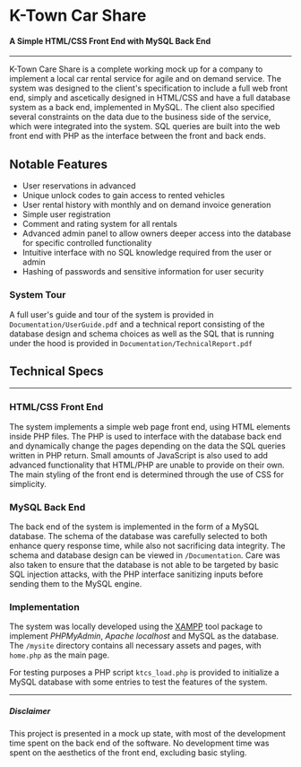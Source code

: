 # K-Town Car Share
#### A Simple HTML/CSS Front End with MySQL Back End
---
K-Town Care Share is a complete working mock up for a company to implement a local car rental service for agile and on demand service. The system was designed to the client's specification to include a full web front end, simply and ascetically designed in HTML/CSS and have a full database system as a back end, implemented in MySQL. The client also specified several constraints on the data due to the business side of the service, which were integrated into the system. SQL queries are built into the web front end with PHP as the interface between the front and back ends.

## Notable Features
* User reservations in advanced
* Unique unlock codes to gain access to rented vehicles
* User rental history with monthly and on demand invoice generation
* Simple user registration
* Comment and rating system for all rentals
* Advanced admin panel to allow owners deeper access into the database for specific controlled functionality
* Intuitive interface with no SQL knowledge required from the user or admin
* Hashing of passwords and sensitive information for user security

### System Tour
A full user's guide and tour of the system is provided in `Documentation/UserGuide.pdf` and a technical report consisting of the database design and schema choices as well as the SQL that is running under the hood is provided in `Documentation/TechnicalReport.pdf`

## Technical Specs
---
### HTML/CSS Front End
The system implements a simple web page front end, using HTML elements inside PHP files. The PHP is used to interface with the database back end and dynamically change the pages depending on the data the SQL queries written in PHP return. Small amounts of JavaScript is also used to add advanced functionality that HTML/PHP are unable to provide on their own. The main styling of the front end is determined through the use of CSS for simplicity.

### MySQL Back End
The back end of the system is implemented in the form of a MySQL database. The schema of the database was carefully selected to both enhance query response time, while also not sacrificing data integrity. The schema and database design can be viewed in `/Documentation`. Care was also taken to ensure that the database is not able to be targeted by basic SQL injection attacks, with the PHP interface sanitizing inputs before sending them to the MySQL engine.

### Implementation
The system was locally developed using the [XAMPP](https://www.apachefriends.org/index.html) tool package to implement *PHPMyAdmin*, *Apache localhost* and MySQL as the database. The `/mysite` directory contains all necessary assets and pages, with `home.php` as the main page.

For testing purposes a PHP script `ktcs_load.php` is provided to initialize a MySQL database with some entries to test the features of the system.

---
##### Disclaimer
This project is presented in a mock up state, with most of the development time spent on the back end of the software. No development time was spent on the aesthetics of the front end, excluding basic styling.